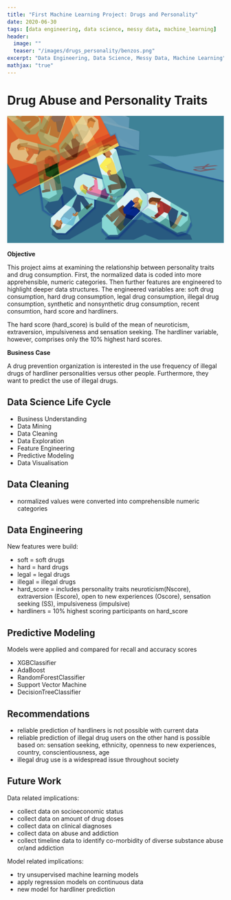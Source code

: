 ```yaml
---
title: "First Machine Learning Project: Drugs and Personality"
date: 2020-06-30
tags: [data engineering, data science, messy data, machine_learning]
header:
  image: ""
  teaser: "/images/drugs_personality/benzos.png"
excerpt: "Data Engineering, Data Science, Messy Data, Machine Learning"
mathjax: "true"
---
```


# Drug Abuse and Personality Traits

![alt text](/images/drugs_personality/benzos.png)

**Objective**

This project aims at examining the relationship between personality traits and drug consumption.
First, the normalized data is coded into more apprehensible, numeric categories. 
Then further features are engineered to highlight deeper data structures. The engineered variables are: soft drug consumption, hard drug consumption, legal drug consumption, illegal drug consumption, synthetic and nonsynthetic drug consumption, recent consumtion, hard score and hardliners.

The hard score (hard_score) is build of the mean of neuroticism, extraversion, impulsiveness and sensation seeking. The hardliner variable, however, comprises only the 10% highest hard scores. 

**Business Case**

A drug prevention organization is interested in the use frequency of illegal drugs of hardliner personalities versus other people. Furthermore, they want to predict the use of illegal drugs.


## Data Science Life Cycle
- Business Understanding
- Data Mining
- Data Cleaning
- Data Exploration
- Feature Engineering
- Predictive Modeling
- Data Visualisation

## Data Cleaning
- normalized values were converted into comprehensible numeric categories

## Data Engineering
New features were build: 
+ soft = soft drugs
+ hard = hard drugs
+ legal = legal drugs
+ illegal = illegal drugs
+ hard_score = includes personality traits neuroticism(Nscore), extraversion (Escore), open to new experiences (Oscore), sensation seeking (SS), impulsiveness (impulsive)
+ hardliners = 10% highest scoring participants on hard_score

## Predictive Modeling
Models were applied and compared for recall and accuracy scores
+ XGBClassifier
+ AdaBoost
+ RandomForestClassifier
+ Support Vector Machine
+ DecisionTreeClassifier

## Recommendations
+ reliable prediction of hardliners is not possible with current data
+ reliable prediction of illegal drug users on the other hand is possible based on: 
sensation seeking, ethnicity, openness to new experiences, country, conscientiousness,  age
+ illegal drug use is a widespread issue throughout society


## Future Work
Data related implications:
+ collect data on socioeconomic status
+ collect data on amount of drug doses
+ collect data on clinical diagnoses
+ collect data on abuse and addiction
+ collect timeline data to identify co-morbidity of diverse substance abuse or/and addiction

Model related implications: 
+ try unsupervised machine learning models 
+ apply regression models on continuous data
+ new model for hardliner prediction

